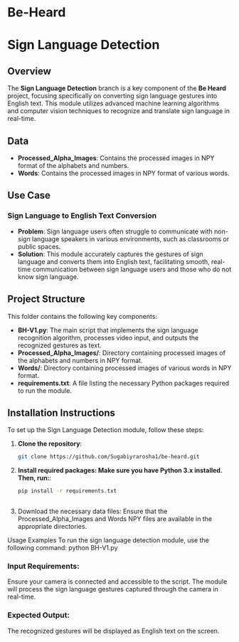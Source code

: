 # Be-Heard

# Sign Language Detection

## Overview

The **Sign Language Detection** branch is a key component of the **Be Heard** project, focusing specifically on converting sign language gestures into English text. This module utilizes advanced machine learning algorithms and computer vision techniques to recognize and translate sign language in real-time.

## Data

- **Processed_Alpha_Images**: Contains the processed images in NPY format of the alphabets and numbers.
- **Words**: Contains the processed images in NPY format of various words.

## Use Case

### Sign Language to English Text Conversion
- **Problem**: Sign language users often struggle to communicate with non-sign language speakers in various environments, such as classrooms or public spaces.
- **Solution**: This module accurately captures the gestures of sign language and converts them into English text, facilitating smooth, real-time communication between sign language users and those who do not know sign language.

## Project Structure

This folder contains the following key components:

- **BH-V1.py**: The main script that implements the sign language recognition algorithm, processes video input, and outputs the recognized gestures as text.
- **Processed_Alpha_Images/**: Directory containing processed images of the alphabets and numbers in NPY format.
- **Words/**: Directory containing processed images of various words in NPY format.
- **requirements.txt**: A file listing the necessary Python packages required to run the module.

## Installation Instructions

To set up the Sign Language Detection module, follow these steps:

1. **Clone the repository**:
   ```bash
   git clone https://github.com/Sugabiyrarosha1/be-heard.git

2. **Install required packages: Make sure you have Python 3.x installed. Then, run:**:
   ```bash
   pip install -r requirements.txt
  
3. Download the necessary data files: Ensure that the Processed_Alpha_Images and Words NPY files are available in the appropriate directories.

Usage Examples
To run the sign language detection module, use the following command:
  python BH-V1.py

### Input Requirements:

Ensure your camera is connected and accessible to the script.
The module will process the sign language gestures captured through the camera in real-time.

### Expected Output:

The recognized gestures will be displayed as English text on the screen.

